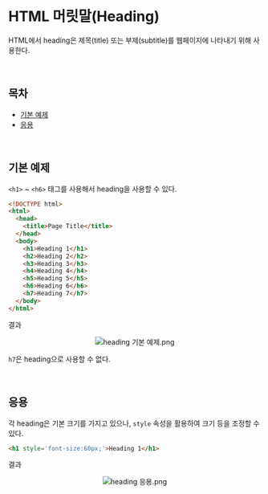 # HTML 머릿말(Heading)
HTML에서 heading은 제목(title) 또는 부제(subtitle)를 웹페이지에 나타내기 위해 사용한다.

<br>

## 목차
- [기본 예제](#기본-예제)
- [응용](#응용)

<br>

## 기본 예제
`<h1>` ~ `<h6>` 태그를 사용해서 heading을 사용할 수 있다.
```html
<!DOCTYPE html>
<html>
  <head>
    <title>Page Title</title>
  </head>
  <body>
    <h1>Heading 1</h1>
    <h2>Heading 2</h2>
    <h3>Heading 3</h3>
    <h4>Heading 4</h4>
    <h5>Heading 5</h5>
    <h6>Heading 6</h6>
    <h7>Heading 7</h7>
  </body>
</html>
```
<p>

결과
<div align='center'>
  <img src='resources/3. 머릿말(Heading)/heading 기본 예제.png' alt='heading 기본 예제.png'>
</div>

`h7`은 heading으로 사용할 수 없다.
</p>

<br>

## 응용
각 heading은 기본 크기를 가지고 있으나, `style` 속성을 활용하여 크기 등을 조정할 수 있다.
```html
<h1 style='font-size:60px;'>Heading 1</h1>
```
<p>

결과
<div align='center'>
  <img src='resources/3. 머릿말(Heading)/heading 응용.png' alt='heading 응용.png'>
</div>
</p>
